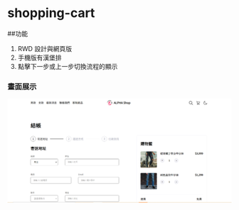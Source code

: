 # shopping-cart

##功能

1. RWD 設計與網頁版
2. 手機版有漢堡排
3. 點擊下一步或上一步切換流程的顯示
   
### 畫面展示
![image](./image/snippet.PNG)
